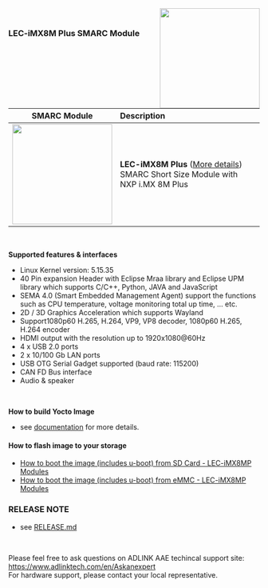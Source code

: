 <img src="https://www.linaro.org/assets/images/projects/yocto-project.png" width="200" align="right">
<br>



### LEC-iMX8M Plus SMARC Module

|                         SMARC Module                         | Description                                                  |
| :----------------------------------------------------------: | :----------------------------------------------------------- |
| <img src="https://cdn.adlinktech.com/webupd/products/images/1899/LEC-IMX8MP-F_web.jpg" width="200"/> | **LEC-iMX8M Plus**  ([More details](https://www.adlinktech.com/Products/Computer_on_Modules/SMARC/LEC-iMX8MP?lang=en))  <br />     SMARC Short Size Module with NXP i.MX 8M Plus<br /> |



<br>

**Supported features & interfaces**

* Linux Kernel version: 5.15.35
* 40 Pin expansion Header with Eclipse Mraa library and Eclipse UPM library which supports C/C++, Python, JAVA and JavaScript
* SEMA 4.0 (Smart Embedded Management Agent) support the functions such as CPU temperature, voltage monitoring total up time, … etc.
* 2D / 3D Graphics Acceleration which supports Wayland
* Support1080p60 H.265, H.264, VP9, VP8 decoder, 1080p60 H.265, H.264 encoder
* HDMI output with the resolution up to 1920x1080@60Hz
* 4 x USB 2.0 ports
* 2 x 10/100 Gb LAN ports
* USB OTG Serial Gadget supported (baud rate: 115200)
* CAN FD Bus interface
* Audio & speaker

<br>



**How to build Yocto Image**

* see [documentation](https://github.com/ADLINK/meta-adlink-nxp/wiki) for more details.

#### How to flash image to your storage

  * [How to boot the image (includes u-boot) from SD Card - LEC-iMX8MP Modules](https://github.com/ADLINK/meta-adlink-nxp/wiki/02.-How-to-install-Yocto-Image-into-SD-Card)
  * [How to boot the image (includes u-boot) from eMMC - LEC-iMX8MP Modules](https://github.com/ADLINK/meta-adlink-nxp/wiki/03.-How-to-install-Yocto-Image-into-eMMC)


### RELEASE NOTE
* see [RELEASE.md](https://github.com/ADLINK/meta-adlink-nxp/blob/hardknott/RELEASE.md)


<br>

Please feel free to ask questions on ADLINK AAE techincal support site: https://www.adlinktech.com/en/Askanexpert 
<br> For hardware support, please contact your local representative.
